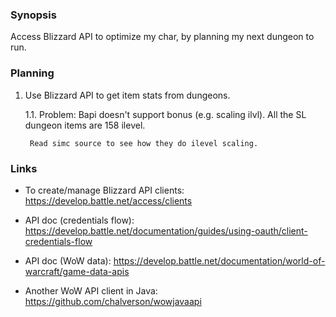 ### Synopsis

Access Blizzard API to optimize my char, by planning my next dungeon to run.

### Planning

1. Use Blizzard API to get item stats from dungeons.

   1.1. Problem: Bapi doesn't support bonus (e.g. scaling ilvl).
        All the SL dungeon items are 158 ilevel.

        Read simc source to see how they do ilevel scaling. 

### Links

- To create/manage Blizzard API clients:
  https://develop.battle.net/access/clients

- API doc (credentials flow):
  https://develop.battle.net/documentation/guides/using-oauth/client-credentials-flow

- API doc (WoW data):
  https://develop.battle.net/documentation/world-of-warcraft/game-data-apis

- Another WoW API client in Java:
  https://github.com/chalverson/wowjavaapi
